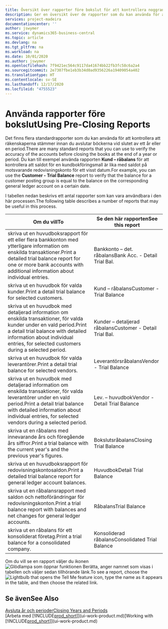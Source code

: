 ```yaml
---
title: Översikt över rapporter före bokslut för att kontrollera noggrannheten för kontot | Microsoft Docs
description: Ger en översikt över de rapporter som du kan använda för att kontrollera att räkenskaperna stämmer innan du avslutar böckerna vid slutet av ett år eller en period.
services: project-madeira
documentationcenter: ''
author: jswymer
ms.service: dynamics365-business-central
ms.topic: article
ms.devlang: na
ms.tgt_pltfrm: na
ms.workload: na
ms.date: 10/01/2020
ms.author: jswymer
ms.openlocfilehash: 7f9421ec564c9117da41674bb22fb3fc58c6a2a4
ms.sourcegitcommit: 2e7307fbe1eb3b34d0ad9356226a19409054a402
ms.translationtype: HT
ms.contentlocale: sv-SE
ms.lasthandoff: 12/17/2020
ms.locfileid: "4755523"
---
```

# <a name="using-pre-closing-reports"></a><span data-ttu-id="96f30-103">Använda rapporter före bokslut</span><span class="sxs-lookup"><span data-stu-id="96f30-103">Using Pre-Closing Reports</span></span>
<span data-ttu-id="96f30-104">Det finns flera standardrapporter som du kan använda för att kontrollera att räkenskaperna stämmer innan du avslutar böckerna vid slutet av ett år eller en period.</span><span class="sxs-lookup"><span data-stu-id="96f30-104">There are many standard reports that you can use to verify the accuracy of the accounts before closing the books at the end of a year or period.</span></span> <span data-ttu-id="96f30-105">Du kan till exempel använda rapporten **Kund – råbalans** för att kontrollera att saldot för en kundbokföringsmall är lika med saldot på motsvarande redovisningskonto för ett visst datum.</span><span class="sxs-lookup"><span data-stu-id="96f30-105">For example, you can use the **Customer - Trial Balance** report to verify that the balance for a customer posting group is equal to the balance on the corresponding general ledger account on a certain date.</span></span>

<span data-ttu-id="96f30-106">I tabellen nedan beskrivs ett antal rapporter som kan vara användbara i den här processen.</span><span class="sxs-lookup"><span data-stu-id="96f30-106">The following table describes a number of reports that may be useful in this process.</span></span>

| <span data-ttu-id="96f30-107">Om du vill</span><span class="sxs-lookup"><span data-stu-id="96f30-107">To</span></span> | <span data-ttu-id="96f30-108">Se den här rapporten</span><span class="sxs-lookup"><span data-stu-id="96f30-108">See this report</span></span> |
| --- | --- |
| <span data-ttu-id="96f30-109">skriva ut en huvudboksrapport för ett eller flera bankkonton med ytterligare information om enskilda transaktioner.</span><span class="sxs-lookup"><span data-stu-id="96f30-109">Print a detailed trial balance report for one or more bank accounts with additional information about individual entries.</span></span> |<span data-ttu-id="96f30-110">Bankkonto – det. råbalans</span><span class="sxs-lookup"><span data-stu-id="96f30-110">Bank Acc. - Detail Trial Bal.</span></span> |
| <span data-ttu-id="96f30-111">skriva ut en huvudbok för valda kunder.</span><span class="sxs-lookup"><span data-stu-id="96f30-111">Print a detail trial balance for selected customers.</span></span> |<span data-ttu-id="96f30-112">Kund – råbalans</span><span class="sxs-lookup"><span data-stu-id="96f30-112">Customer - Trial Balance</span></span> |
| <span data-ttu-id="96f30-113">skriva ut en huvudbok med detaljerad information om enskilda transaktioner, för valda kunder under en vald period.</span><span class="sxs-lookup"><span data-stu-id="96f30-113">Print a detail trial balance with detailed information about individual entries, for selected customers during a selected period.</span></span> |<span data-ttu-id="96f30-114">Kunder – detaljerad råbalans</span><span class="sxs-lookup"><span data-stu-id="96f30-114">Customer - Detail Trial Bal.</span></span> |
| <span data-ttu-id="96f30-115">skriva ut en huvudbok för valda leverantörer.</span><span class="sxs-lookup"><span data-stu-id="96f30-115">Print a detail trial balance for selected vendors.</span></span> |<span data-ttu-id="96f30-116">Leverantörsråbalans</span><span class="sxs-lookup"><span data-stu-id="96f30-116">Vendor - Trial Balance</span></span> |
| <span data-ttu-id="96f30-117">skriva ut en huvudbok med detaljerad information om enskilda transaktioner, för valda leverantörer under en vald period.</span><span class="sxs-lookup"><span data-stu-id="96f30-117">Print a detail trial balance with detailed information about individual entries, for selected vendors during a selected period.</span></span> |<span data-ttu-id="96f30-118">Lev. – huvudbok</span><span class="sxs-lookup"><span data-stu-id="96f30-118">Vendor - Detail Trial Balance</span></span> |
| <span data-ttu-id="96f30-119">skriva ut en råbalans med innevarande års och föregående års siffror.</span><span class="sxs-lookup"><span data-stu-id="96f30-119">Print a trial balance with the current year's and the previous year's figures.</span></span> |<span data-ttu-id="96f30-120">Bokslutsråbalans</span><span class="sxs-lookup"><span data-stu-id="96f30-120">Closing Trial Balance</span></span> |
| <span data-ttu-id="96f30-121">skriva ut en huvudboksrapport för redovisningskontosaldon.</span><span class="sxs-lookup"><span data-stu-id="96f30-121">Print a detailed trial balance report for general ledger account balances.</span></span> |<span data-ttu-id="96f30-122">Huvudbok</span><span class="sxs-lookup"><span data-stu-id="96f30-122">Detail Trial Balance</span></span> |
| <span data-ttu-id="96f30-123">skriva ut en råbalansrapport med saldon och nettoförändringar för redovisningskonton.</span><span class="sxs-lookup"><span data-stu-id="96f30-123">Print a trial balance report with balances and net changes for general ledger accounts.</span></span> |<span data-ttu-id="96f30-124">Råbalans</span><span class="sxs-lookup"><span data-stu-id="96f30-124">Trial Balance</span></span> |
| <span data-ttu-id="96f30-125">skriva ut en råbalans för ett konsoliderat företag.</span><span class="sxs-lookup"><span data-stu-id="96f30-125">Print a trial balance for a consolidated company.</span></span> |<span data-ttu-id="96f30-126">Konsoliderad råbalans</span><span class="sxs-lookup"><span data-stu-id="96f30-126">Consolidated Trial Balance</span></span> |

<span data-ttu-id="96f30-127">Om du vill se en rapport väljer du ikonen ![Glödlampa som öppnar funktionen Berätta](media/ui-search/search_small.png "Berätta vad du vill göra"), anger namnet som visas i tabellen och väljer sedan tillhörande länk.</span><span class="sxs-lookup"><span data-stu-id="96f30-127">To see a report, choose the ![Lightbulb that opens the Tell Me feature](media/ui-search/search_small.png "Tell me what you want to do") icon, type the name as it appears in the table, and then choose the related link.</span></span>

## <a name="see-also"></a><span data-ttu-id="96f30-128">Se även</span><span class="sxs-lookup"><span data-stu-id="96f30-128">See Also</span></span>
[<span data-ttu-id="96f30-129">Avsluta år och perioder</span><span class="sxs-lookup"><span data-stu-id="96f30-129">Closing Years and Periods</span></span>](year-close-years-periods.md)  
<span data-ttu-id="96f30-130">[Arbeta med [!INCLUDE[prod_short](includes/prod_short.md)]](ui-work-product.md)</span><span class="sxs-lookup"><span data-stu-id="96f30-130">[Working with [!INCLUDE[prod_short](includes/prod_short.md)]](ui-work-product.md)</span></span>

